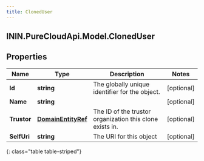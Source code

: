 ```yaml
---
title: ClonedUser
---
```

## ININ.PureCloudApi.Model.ClonedUser

## Properties

|Name | Type | Description | Notes|
|------------ | ------------- | ------------- | -------------|
| **Id** | **string** | The globally unique identifier for the object. | [optional] |
| **Name** | **string** |  | [optional] |
| **Trustor** | [**DomainEntityRef**](DomainEntityRef.html) | The ID of the trustor organization this clone exists in. | [optional] |
| **SelfUri** | **string** | The URI for this object | [optional] |
{: class="table table-striped"}


